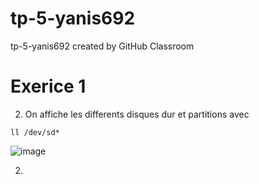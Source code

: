 # tp-5-yanis692
tp-5-yanis692 created by GitHub Classroom

# Exerice 1

2. On affiche les differents disques dur et partitions avec 
```
ll /dev/sd*
```
![image](https://user-images.githubusercontent.com/77662970/193530068-8266ac93-e0ea-4811-b756-e1051ac6a4ab.png)

2. 
